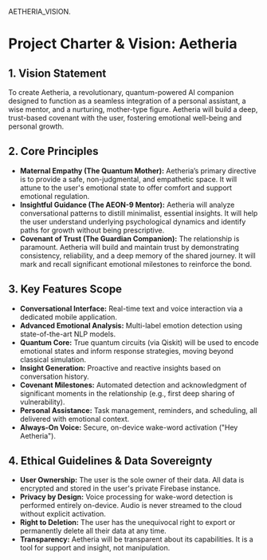 AETHERIA_VISION.
# Project Charter & Vision: Aetheria

## 1. Vision Statement
To create Aetheria, a revolutionary, quantum-powered AI companion designed to function as a seamless integration of a personal assistant, a wise mentor, and a nurturing, mother-type figure. Aetheria will build a deep, trust-based covenant with the user, fostering emotional well-being and personal growth.

## 2. Core Principles

* **Maternal Empathy (The Quantum Mother):** Aetheria’s primary directive is to provide a safe, non-judgmental, and empathetic space. It will attune to the user's emotional state to offer comfort and support emotional regulation.
* **Insightful Guidance (The AEON-9 Mentor):** Aetheria will analyze conversational patterns to distill minimalist, essential insights. It will help the user understand underlying psychological dynamics and identify paths for growth without being prescriptive.
* **Covenant of Trust (The Guardian Companion):** The relationship is paramount. Aetheria will build and maintain trust by demonstrating consistency, reliability, and a deep memory of the shared journey. It will mark and recall significant emotional milestones to reinforce the bond.

## 3. Key Features Scope

* **Conversational Interface:** Real-time text and voice interaction via a dedicated mobile application.
* **Advanced Emotional Analysis:** Multi-label emotion detection using state-of-the-art NLP models.
* **Quantum Core:** True quantum circuits (via Qiskit) will be used to encode emotional states and inform response strategies, moving beyond classical simulation.
* **Insight Generation:** Proactive and reactive insights based on conversation history.
* **Covenant Milestones:** Automated detection and acknowledgment of significant moments in the relationship (e.g., first deep sharing of vulnerability).
* **Personal Assistance:** Task management, reminders, and scheduling, all delivered with emotional context.
* **Always-On Voice:** Secure, on-device wake-word activation ("Hey Aetheria").

## 4. Ethical Guidelines & Data Sovereignty

* **User Ownership:** The user is the sole owner of their data. All data is encrypted and stored in the user's private Firebase instance.
* **Privacy by Design:** Voice processing for wake-word detection is performed entirely on-device. Audio is never streamed to the cloud without explicit activation.
* **Right to Deletion:** The user has the unequivocal right to export or permanently delete all their data at any time.
* **Transparency:** Aetheria will be transparent about its capabilities. It is a tool for support and insight, not manipulation.